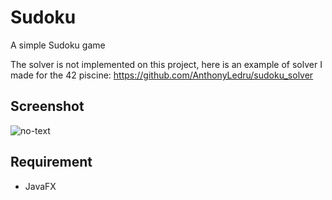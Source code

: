 # Sudoku
A simple Sudoku game<br>

The solver is not implemented on this project, here is an example of solver I made for the 42 piscine:
https://github.com/AnthonyLedru/sudoku_solver


## Screenshot

![no-text](https://github.com/AnthonyLedru/sudokuFX/blob/master/sudoku.png)

## Requirement
- JavaFX
